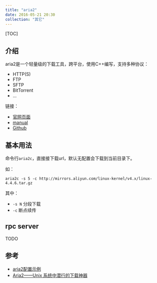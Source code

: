 ```yaml
---
title: "aria2"
date: 2016-05-21 20:30
collection: "其它"
---
```


[TOC]

## 介绍 ##

aria2是一个轻量级的下载工具，跨平台，使用C++编写，支持多种协议：

* HTTP(S)
* FTP
* SFTP
* BitTorrent
* ...

链接：

* [官网页面](https://aria2.github.io/)
* [manual](https://aria2.github.io/manual/en/html/)
* [Github](https://github.com/aria2/aria2)

## 基本用法 ##

命令行`aria2c`，直接接下载url，默认无配置会下载到当前目录下。

如：

	aria2c -s 5 -c http://mirrors.aliyun.com/linux-kernel/v4.x/linux-4.4.6.tar.gz

其中：

* `-s N` 分段下载
* `-c` 断点续传

## rpc server ##

TODO

## 参考 ##

* [aria2配置示例](http://blog.binux.me/2012/12/aria2-examples/)
* [Aria2——Unix 系统中潜行的下载神器](http://azeril.me/blog/Aria2.html)
